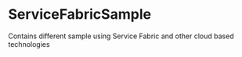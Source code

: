 # ServiceFabricSample
Contains different sample using Service Fabric and other cloud based technologies
